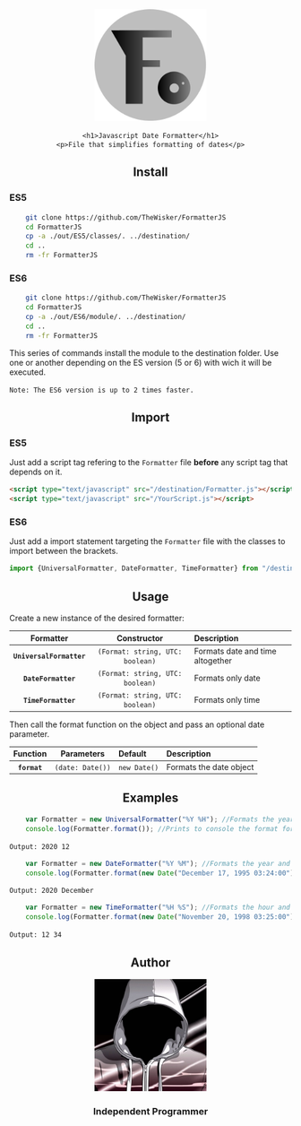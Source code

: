 <div align="center">
    <img width="200" height="200" src="assets/icon.svg">

    <h1>Javascript Date Formatter</h1>
    <p>File that simplifies formatting of dates</p>
</div>

<h2 align="center">Install</h2>

<h3>ES5</h3>

```bash
    git clone https://github.com/TheWisker/FormatterJS
    cd FormatterJS
    cp -a ./out/ES5/classes/. ../destination/
    cd ..
    rm -fr FormatterJS
```

<h3>ES6</h3>

```bash
    git clone https://github.com/TheWisker/FormatterJS
    cd FormatterJS
    cp -a ./out/ES6/module/. ../destination/
    cd ..
    rm -fr FormatterJS
```

This series of commands install the module to the destination folder. Use one or another depending on the ES version (5 or 6) with wich it will be executed.

`Note: The ES6 version is up to 2 times faster.`

<h2 align="center">Import</h2>

<h3>ES5</h3>

Just add a script tag refering to the `Formatter` file **before** any script tag that depends on it.

```html
<script type="text/javascript" src="/destination/Formatter.js"></script>
<script type="text/javascript" src="/YourScript.js"></script>
```

<h3>ES6</h3>

Just add a import statement targeting the `Formatter` file with the classes to import between the brackets.

```js
import {UniversalFormatter, DateFormatter, TimeFormatter} from "/destination/Formatter.js";
```

<h2 align="center">Usage</h2>
Create a new instance of the desired formatter:

|Formatter|Constructor|Description|
|:-------:|:---------:|:----------|
|**`UniversalFormatter`**|`(Format: string, UTC: boolean)`|Formats date and time altogether|
|**`DateFormatter`**|`(Format: string, UTC: boolean)`|Formats only date|
|**`TimeFormatter`**|`(Format: string, UTC: boolean)`|Formats only time|

Then call the format function on the object and pass an optional date parameter.

|Function|Parameters|Default|Description|
|:------:|:--------:|:------|:----------|
|**`format`**|`(date: Date())`|`new Date()`|Formats the date object|

<h2 align="center">Examples</h2>

```js
    var Formatter = new UniversalFormatter("%Y %H"); //Formats the year and hour.
    console.log(Formatter.format()); //Prints to console the format for the current Date() object.
```
`Output: 2020 12`
```js
    var Formatter = new DateFormatter("%Y %M"); //Formats the year and month.
    console.log(Formatter.format(new Date("December 17, 1995 03:24:00"))); //Prints to console the format for the passed Date() object.
```
`Output: 2020 December`
```js
    var Formatter = new TimeFormatter("%H %S"); //Formats the hour and second.
    console.log(Formatter.format(new Date("November 20, 1998 03:25:00"))); //Prints to console the format for the passed Date() object.
```
`Output: 12 34`

<h2 align="center">Author</h2>
<div align="center">
    <img width="200" height="200" src="assets/profile.jpg"></img>
</div>
<h3 align="center">Independent Programmer</h3>